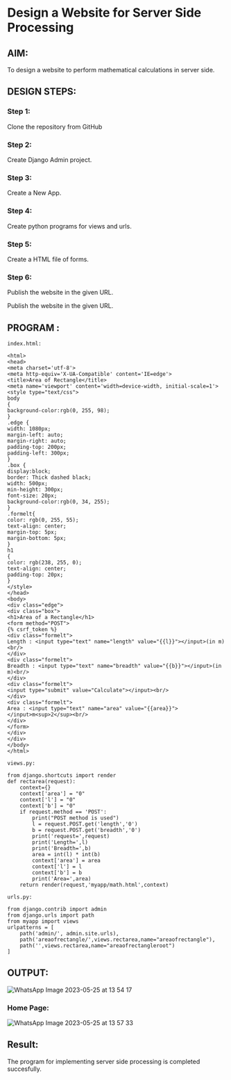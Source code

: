 # Design a Website for Server Side Processing

## AIM:
To design a website to perform mathematical calculations in server side.

## DESIGN STEPS:

### Step 1:

Clone the repository from GitHub

### Step 2:

Create Django Admin project.

### Step 3:
Create a New App.

### Step 4:
Create python programs for views and urls.


### Step 5:
Create a HTML file of forms.


### Step 6:
Publish the website in the given URL.

Publish the website in the given URL.

## PROGRAM :
```
index.html:

<html>
<head>
<meta charset='utf-8'>
<meta http-equiv='X-UA-Compatible' content='IE=edge'>
<title>Area of Rectangle</title>
<meta name='viewport' content='width=device-width, initial-scale=1'>
<style type="text/css">
body 
{
background-color:rgb(0, 255, 98);
}
.edge {
width: 1080px;
margin-left: auto;
margin-right: auto;
padding-top: 200px;
padding-left: 300px;
}
.box {
display:block;
border: Thick dashed black;
width: 500px;
min-height: 300px;
font-size: 20px;
background-color:rgb(0, 34, 255);
}
.formelt{
color: rgb(0, 255, 55);
text-align: center;
margin-top: 5px;
margin-bottom: 5px;
}
h1
{
color: rgb(238, 255, 0);
text-align: center;
padding-top: 20px;
}
</style>
</head>
<body>
<div class="edge">
<div class="box">
<h1>Area of a Rectangle</h1>
<form method="POST">
{% csrf_token %}
<div class="formelt">
Length : <input type="text" name="length" value="{{l}}"></input>(in m)<br/>
</div>
<div class="formelt">
Breadth : <input type="text" name="breadth" value="{{b}}"></input>(in m)<br/>
</div>
<div class="formelt">
<input type="submit" value="Calculate"></input><br/>
</div>
<div class="formelt">
Area : <input type="text" name="area" value="{{area}}"></input>m<sup>2</sup><br/>
</div>
</form>
</div>
</div>
</body>
</html>

views.py:

from django.shortcuts import render
def rectarea(request):
    context={}
    context['area'] = "0"
    context['l'] = "0"
    context['b'] = "0"
    if request.method == 'POST':
        print("POST method is used")
        l = request.POST.get('length','0')
        b = request.POST.get('breadth','0')
        print('request=',request)
        print('Length=',l)
        print('Breadth=',b)
        area = int(l) * int(b)
        context['area'] = area
        context['l'] = l
        context['b'] = b
        print('Area=',area)
    return render(request,'myapp/math.html',context)

urls.py:

from django.contrib import admin
from django.urls import path
from myapp import views
urlpatterns = [
    path('admin/', admin.site.urls),
    path('areaofrectangle/',views.rectarea,name="areaofrectangle"),
    path('',views.rectarea,name="areaofrectangleroot")
]
```
## OUTPUT:
![WhatsApp Image 2023-05-25 at 13 54 17](https://github.com/Raja8334/serversideprocessing/assets/120719634/8f053cdb-016c-4cfe-8ca9-8d953cd98c2e)


### Home Page:
![WhatsApp Image 2023-05-25 at 13 57 33](https://github.com/Raja8334/serversideprocessing/assets/120719634/64010c70-d188-418a-a3a0-9ee6d364eb62)


## Result:
The program for implementing server side processing is completed succesfully.

